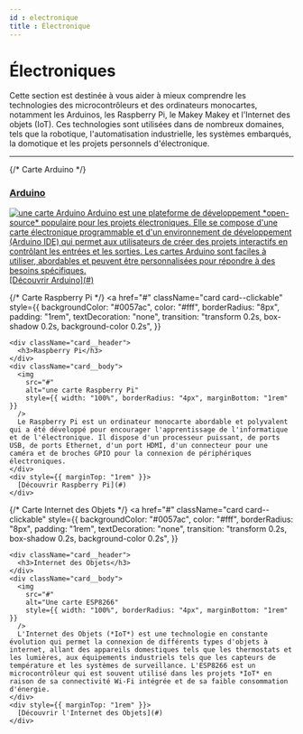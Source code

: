 ```yaml
---
id : electronique
title : Électronique
---
```


# Électroniques

Cette section est destinée à vous aider à mieux comprendre les technologies des microcontrôleurs et des ordinateurs monocartes, notamment les Arduinos, les Raspberry Pi, le Makey Makey et l'Internet des objets (IoT). Ces technologies sont utilisées dans de nombreux domaines, tels que la robotique, l'automatisation industrielle, les systèmes embarqués, la domotique et les projets personnels d'électronique. 

---

<div
  className="grid grid--1"
  style={{
    display: "grid",
    gap: "1rem",
    gridTemplateColumns: "1fr",
  }}
>
  {/* Carte Arduino */}
  <a
    href="#"
    className="card card--clickable"
    style={{
      backgroundColor: "#0057ac",
      color: "#fff",
      borderRadius: "8px",
      padding: "1rem",
      textDecoration: "none",
      transition: "transform 0.2s, box-shadow 0.2s, background-color 0.2s",
    }}
  >
    <div className="card__header">
      <h3>Arduino</h3>
    </div>
    <div className="card__body">
      <img
        src="#"
        alt="une carte Arduino"
        style={{ width: "100%", borderRadius: "4px", marginBottom: "1rem" }}
      />
      Arduino est une plateforme de développement *open-source* populaire pour les projets électroniques. Elle se compose d'une carte électronique programmable et d'un environnement de développement (Arduino IDE) qui permet aux utilisateurs de créer des projets interactifs en contrôlant les entrées et les sorties. Les cartes Arduino sont faciles à utiliser, abordables et peuvent être personnalisées pour répondre à des besoins spécifiques.
    </div>
    <div style={{ marginTop: "1rem" }}>
      [Découvrir Arduino](#)
    </div>
  </a>

  {/* Carte Raspberry Pi */}
  <a
    href="#"
    className="card card--clickable"
    style={{
      backgroundColor: "#0057ac",
      color: "#fff",
      borderRadius: "8px",
      padding: "1rem",
      textDecoration: "none",
      transition: "transform 0.2s, box-shadow 0.2s, background-color 0.2s",
    }}
  >
    <div className="card__header">
      <h3>Raspberry Pi</h3>
    </div>
    <div className="card__body">
      <img
        src="#"
        alt="une carte Raspberry Pi"
        style={{ width: "100%", borderRadius: "4px", marginBottom: "1rem" }}
      />
      Le Raspberry Pi est un ordinateur monocarte abordable et polyvalent qui a été développé pour encourager l'apprentissage de l'informatique et de l'électronique. Il dispose d'un processeur puissant, de ports USB, de ports Ethernet, d'un port HDMI, d'un connecteur pour une caméra et de broches GPIO pour la connexion de périphériques électroniques.
    </div>
    <div style={{ marginTop: "1rem" }}>
      [Découvrir Raspberry Pi](#)
    </div>
  </a>

  {/* Carte Internet des Objets */}
  <a
    href="#"
    className="card card--clickable"
    style={{
      backgroundColor: "#0057ac",
      color: "#fff",
      borderRadius: "8px",
      padding: "1rem",
      textDecoration: "none",
      transition: "transform 0.2s, box-shadow 0.2s, background-color 0.2s",
    }}
  >
    <div className="card__header">
      <h3>Internet des Objets</h3>
    </div>
    <div className="card__body">
      <img
        src="#"
        alt="Une carte ESP8266"
        style={{ width: "100%", borderRadius: "4px", marginBottom: "1rem" }}
      />
      L'Internet des Objets (*IoT*) est une technologie en constante évolution qui permet la connexion de différents types d'objets à internet, allant des appareils domestiques tels que les thermostats et les lumières, aux équipements industriels tels que les capteurs de température et les systèmes de surveillance. L'ESP8266 est un microcontrôleur qui est souvent utilisé dans les projets *IoT* en raison de sa connectivité Wi-Fi intégrée et de sa faible consommation d'énergie.
    </div>
    <div style={{ marginTop: "1rem" }}>
      [Découvrir l'Internet des Objets](#)
    </div>
  </a>
</div>